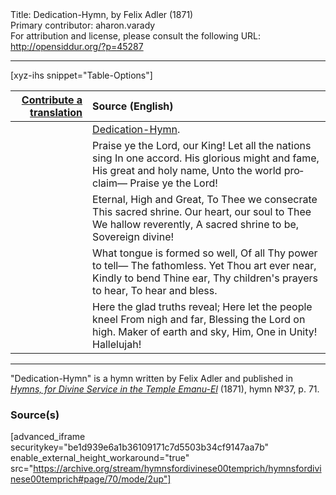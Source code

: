 <html>
<head></head>
<body>
Title: Dedication-Hymn, by Felix Adler (1871)<br />
Primary contributor: aharon.varady<br />
For attribution and license, please consult the following URL: <a href="http://opensiddur.org/?p=45287">http://opensiddur.org/?p=45287</a>
<p />
<hr />

[xyz-ihs snippet="Table-Options"]<table style="margin-left: auto; margin-right: auto;" class="draggable">
<thead><tr><th id="x" style="text-align: right;"><a href="/translate/" target="_blank" rel="noopener">Contribute a translation</a></th><th style="text-align: left;">Source (English)</th></tr></thead>
<tbody>
<tr><td style="vertical-align:top;">
<div class="liturgy" lang="he" style="text-align: right;">

</div></td>

<td style="vertical-align:top;">
<div class="english" lang="en" style="text-align: left;">
<u>Dedication-Hymn</u>. 
</div></td></tr>


<tr><td style="vertical-align:top;">
<div class="liturgy" lang="he" style="text-align: right;">

</div></td>

<td style="vertical-align:top;">
<div class="english" lang="en" style="text-align: left;">
Praise ye the Lord, our King! 
Let all the nations sing 
In one accord. 
His glorious might and fame, 
His great and holy name, 
Unto the world proclaim—
Praise ye the Lord! 
</div></td></tr>


<tr><td style="vertical-align:top;">
<div class="liturgy" lang="he" style="text-align: right;">

</div></td>

<td style="vertical-align:top;">
<div class="english" lang="en" style="text-align: left;">
Eternal, High and Great, 
To Thee we consecrate 
This sacred shrine. 
Our heart, our soul to Thee 
We hallow reverently, 
A sacred shrine to be, 
Sovereign divine! 
</div></td></tr>


<tr><td style="vertical-align:top;">
<div class="liturgy" lang="he" style="text-align: right;">

</div></td>

<td style="vertical-align:top;">
<div class="english" lang="en" style="text-align: left;">
What tongue is formed so well, 
Of all Thy power to tell— 
The fathomless. 
Yet Thou art ever near, 
Kindly to bend Thine ear, 
Thy children's prayers to hear, 
To hear and bless. 
</div></td></tr>


<tr><td style="vertical-align:top;">
<div class="liturgy" lang="he" style="text-align: right;">

</div></td>

<td style="vertical-align:top;">
<div class="english" lang="en" style="text-align: left;">
Here the glad truths reveal; 
Here let the people kneel 
From nigh and far, 
Blessing the Lord on high. 
Maker of earth and sky, 
Him, One in Unity! 
Hallelujah!
</div></td></tr>
</tbody></table>

<hr />

"Dedication-Hymn" is a hymn written by Felix Adler and published in <em><a href="/?p=45248">Hymns, for Divine Service in the Temple Emanu-El</a></em> (1871), hymn №37, p. 71. 

<h3>Source(s)</h3>

[advanced_iframe securitykey="be1d939e6a1b36109171c7d5503b34cf9147aa7b" enable_external_height_workaround="true" src="https://archive.org/stream/hymnsfordivinese00temprich/hymnsfordivinese00temprich#page/70/mode/2up"]

&nbsp;
</body>
</html>